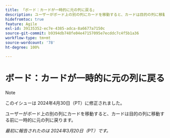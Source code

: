 ```yaml
---
title: 「ボード：カードが一時的に元の列に戻る」
description: ユーザーがボード上の別の列にカードを移動すると、カードは目的の列に移動する前に一時的に元の列に戻ります。
hidefromtoc: true
feature: Agile
exl-id: 39135352-ec7e-4385-adca-8a6677a7150c
source-git-commit: b9394db748fe04e47157095e7ecddc7c4f5b1a36
workflow-type: tm+mt
source-wordcount: '78'
ht-degree: 100%

---
```


# ボード：カードが一時的に元の列に戻る

>[!NOTE]
>
>このイシューは 2024年4月30日（PT）に修正されました。

ユーザーがボード上の別の列にカードを移動すると、カードは目的の列に移動する前に一時的に元の列に戻ります。

_最初に報告されたのは 2024年3月20日（PT）です。_
